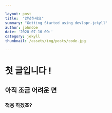 ```yaml
---

layout: post
title:  "안녕하세요"
summary: "Getting Started using devlopr-jekyll"
author: johndoe
date: '2020-07-16 09:'
category: jekyll
thumbnail: /assets/img/posts/code.jpg

---
```




# 첫 글입니다 !

## 아직 조금 어려운 면

### 적응 하겠죠?


